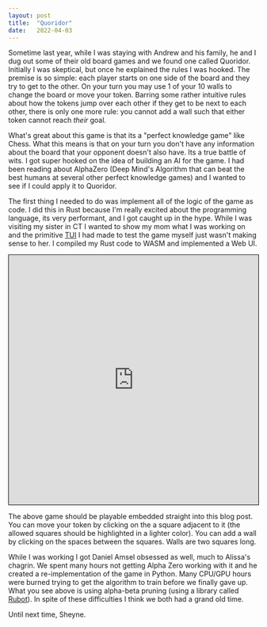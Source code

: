 ```yaml
---
layout: post
title:  "Quoridor"
date:   2022-04-03
---
```


Sometime last year, while I was staying with Andrew and his family, he and I dug
out some of their old board games and we found one called Quoridor. Initially I
was skeptical, but once he explained the rules I was hooked. The premise is so
simple: each player starts on one side of the board and they try to get to the
other. On your turn you may use 1 of your 10 walls to change the board or move
your token. Barring some rather intuitive rules about how the tokens jump over
each other if they get to be next to each other, there is only one more rule:
you cannot add a wall such that either token cannot reach *their* goal.

What's great about this game is that its a "perfect knowledge game" like Chess.
What this means is that on your turn you don't have any information about the
board that your opponent doesn't also have. Its a true battle of wits. I got
super hooked on the idea of building an AI for the game. I had been reading
about AlphaZero (Deep Mind's Algorithm that can beat the best humans at several
other perfect knowledge games) and I wanted to see if I could apply it to
Quoridor.

The first thing I needed to do was implement all of the logic of the game as
code. I did this in Rust because I'm really excited about the programming
language, its very performant, and I got caught up in the hype. While I was
visiting my sister in CT I wanted to show my mom what I was working on and the
primitive [TUI](https://en.wikipedia.org/wiki/Text-based_user_interface) I had
made to test the game myself just wasn't making sense to her. I compiled my Rust
code to WASM and implemented a Web UI.

<iframe src="https://sheyne.com/quoridor/#ai" width="100%" style="aspect-ratio: 1/1; border: 1px solid black;"></iframe>

The above game should be playable embedded straight into this blog post. You can
move your token by clicking on the a square adjacent to it (the allowed squares
should be highlighted in a lighter color). You can add a wall by clicking on the
spaces between the squares. Walls are two squares long.

While I was working I got Daniel Amsel obsessed as well, much to Alissa's
chagrin. We spent many hours not getting Alpha Zero working with it and he
created a re-implementation of the game in Python. Many CPU/GPU hours were
burned trying to get the algorithm to train before we finally gave up. What you
see above is using alpha-beta pruning (using a library called
[Rubot](https://docs.rs/rubot/latest/rubot/)). In spite of these difficulties I
think we both had a grand old time.

Until next time, Sheyne.
